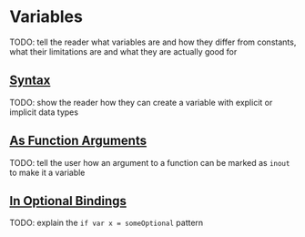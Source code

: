 # Variables

TODO: tell the reader what variables are and how they differ from constants, what their limitations are and what they are actually good for

## [Syntax](#syntax)

TODO: show the reader how they can create a variable with explicit or implicit data types

## [As Function Arguments](#as-function-arguments)

TODO: tell the user how an argument to a function can be marked as `inout` to make it a variable

## [In Optional Bindings](#in-optional-bindings)

TODO: explain the `if var x = someOptional` pattern
